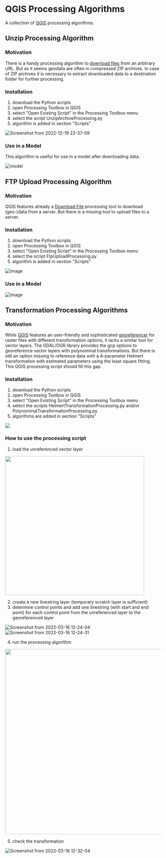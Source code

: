 # QGIS Processing Algorithms

A collection of [QGIS](https://github.com/qgis/QGIS) processing algorithms.

## Unzip Processing Algorithm

### Motivation

There is a handy processing algorithm to [download files](https://docs.qgis.org/testing/en/docs/user_manual/processing_algs/qgis/filetools.html#download-file) from an arbitrary URL. But as it seems geodata are often in compressed ZIP archives. In case of ZIP archives it is necessary to extract downloaded data to a destination folder for further processing.

### Installation

1. download the Python scripts
2. open Processing Toolbox in QGIS
3. select "Open Existing Script" in the Processing Toolbox menu
4. select the script UnzipArchiveProcessing.py
5. algorithm is added in section "Scripts"

![Screenshot from 2022-12-19 22-37-09](https://user-images.githubusercontent.com/980073/208528878-895b6463-af99-427a-b969-97c5de25d89e.png)

### Use in a Model

This algorithm is useful for use in a model after downloading data.

![model](https://user-images.githubusercontent.com/980073/208529120-9adf9aa2-0d84-4a47-a612-41a0d2bff8a0.png)

## FTP Upload Processing Algorithm

### Motivation

QGIS features already a [Download File](https://docs.qgis.org/testing/en/docs/user_manual/processing_algs/qgis/filetools.html#download-file) processing tool to download (geo-)data from a server. But there is a missing tool to upload files to a server.

### Installation

1. download the Python scripts
2. open Processing Toolbox in QGIS
3. select "Open Existing Script" in the Processing Toolbox menu
4. select the script FtpUploadProcessing.py
5. algorithm is added in section "Scripts"

![image](https://user-images.githubusercontent.com/980073/211674361-f41e64f4-4cba-4dc2-9d53-7554b6234b53.png)

### Use in a Model

![image](https://user-images.githubusercontent.com/980073/211674637-cb2f6c66-8b7b-461a-972a-10b56bac7b29.png)

## Transformation Processing Algorithms

### Motivation

While [QGIS](https://github.com/qgis/QGIS) features an user-friendly and sophisticated [georeferencer](https://docs.qgis.org/testing/en/docs/user_manual/working_with_raster/georeferencer.html) for raster files with different transformation options, it lacks a similar tool for vector layers. The GDAL/OGR library provides the gcp options to georeference vector layers with polynominal transformations.
But there is still an option missing to reference data with a 4-parameter Helmert transformation with estimated parameters using the least square fitting. This QGIS processing script should fill this gap.

### Installation

1. download the Python scripts
2. open Processing Toolbox in QGIS
3. select "Open Existing Script" in the Processing Toolbox menu
4. select the scripts HelmertTransformationProcessing.py and/or PolynominalTransformationProcessing.py
5. algorithms are added in section "Scripts"

<img src="https://user-images.githubusercontent.com/980073/149583386-1d92fc6a-0519-4b1a-b638-56257521124c.png">

### How to use the processing script

1. load the unreferenced vector layer

<img src="https://user-images.githubusercontent.com/980073/158578743-8cf1b89f-7a79-4d59-ba00-49386393adc4.png" width="450">

2. create a new linestring layer (temporary scratch layer is sufficient)
3. determine control points and add one linestring (with start and end point) for each control point from the unreferenced layer to the georeferenced layer

![Screenshot from 2022-03-16 12-24-04](https://user-images.githubusercontent.com/980073/158579553-2e25ff48-9985-4b63-bc06-c5ba18161831.png)
![Screenshot from 2022-03-16 12-24-31](https://user-images.githubusercontent.com/980073/158579562-97a4673d-7730-43b8-bac7-598dc922e7d6.png)

4. run the processing algorithm

<img src="https://user-images.githubusercontent.com/980073/158580617-9343a9f0-bf4e-48f5-87d1-e178e627f0b0.png" width="600">

5. check the transformation

![Screenshot from 2022-03-16 12-32-04](https://user-images.githubusercontent.com/980073/158580843-f9059bff-9949-477e-9e40-cd4fb150fb81.png)
